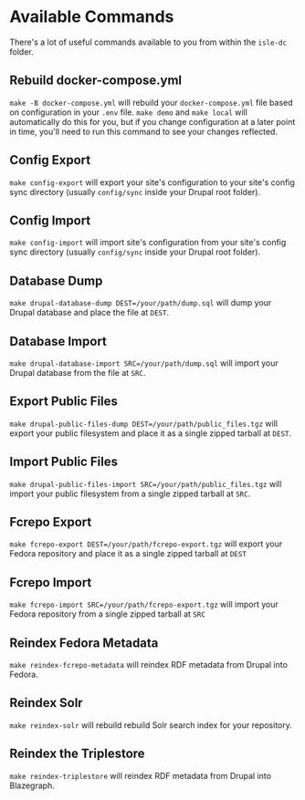 # Available Commands

There's a lot of useful commands available to you from within the `isle-dc` folder.

## Rebuild docker-compose.yml

`make -B docker-compose.yml` will rebuild your `docker-compose.yml` file based on configuration in your `.env` file.  `make demo` and `make local` will automatically do this for you, but if you change configuration at a later point in time, you'll need to run this command to see your changes reflected.

## Config Export

`make config-export` will export your site's configuration to your site's config sync directory (usually `config/sync` inside your Drupal root folder).

## Config Import

`make config-import` will import site's configuration from your site's config sync directory (usually `config/sync` inside your Drupal root folder).

## Database Dump

`make drupal-database-dump DEST=/your/path/dump.sql` will dump your Drupal database and place the file at `DEST`.

## Database Import

`make drupal-database-import SRC=/your/path/dump.sql` will import your Drupal database from the file at `SRC`.

## Export Public Files

`make drupal-public-files-dump DEST=/your/path/public_files.tgz` will export your public filesystem and place it as a single zipped tarball at `DEST`.

## Import Public Files

`make drupal-public-files-import SRC=/your/path/public_files.tgz` will import your public filesystem from a single zipped tarball at `SRC`.

## Fcrepo Export

`make fcrepo-export DEST=/your/path/fcrepo-export.tgz` will export your Fedora repository and place it as a single zipped tarball at `DEST`

## Fcrepo Import

`make fcrepo-import SRC=/your/path/fcrepo-export.tgz` will import your Fedora repository from a single zipped tarball at `SRC`

## Reindex Fedora Metadata

`make reindex-fcrepo-metadata` will reindex RDF metadata from Drupal into Fedora.

## Reindex Solr
`make reindex-solr` will rebuild rebuild Solr search index for your repository.

## Reindex the Triplestore

`make reindex-triplestore` will reindex RDF metadata from Drupal into Blazegraph.
